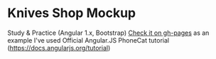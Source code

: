 # Knives Shop Mockup
Study &amp; Practice (Angular 1.x, Bootstrap)
[Check it on gh-pages](https://kozakevych.github.io/knives-shop-mockup/)
as an example I've used Official Angular.JS PhoneCat tutorial (https://docs.angularjs.org/tutorial)

